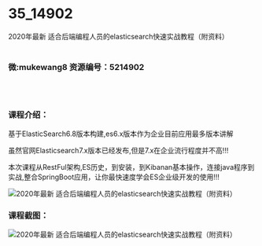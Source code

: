 # 35_14902
2020年最新 适合后端编程人员的elasticsearch快速实战教程（附资料）
<br/></br>
<h3>微:mukewang8 资源编号：5214902</h3>
<br/></br>
<h3>课程介绍：</h3>
<p>基于<a title="查看与 ElasticSearch 相关的文章" target="_blank">ElasticSearch</a>6.8版本构建,es6.x版本作为企业目前应用最多版本讲解</p>
<p>虽然官网Elasticsearch7.x版本已经发布,但是7.x在企业流行程度并不高!!!</p>
<p>本次课程从RestFul架构,ES历史，到安装，到Kibanan基本操作，连接java程序到实战,整合SpringBoot应用，让你最快速度学会ES企业级开发的使用!!!</p>
<p><img src="https://www.ko996.com/wp-content/uploads/img/2020/08/1-44-300x227.png" alt="2020年最新 适合后端编程人员的elasticsearch快速实战教程（附资料）"></p>
<div class="info-desc">
<h3>课程截图：</h3>
<p><img src="https://www.ko996.com/wp-content/uploads/img/2020/08/2-42.png" alt="2020年最新 适合后端编程人员的elasticsearch快速实战教程（附资料）"></p>


			
</div>
